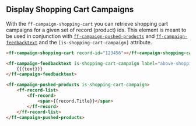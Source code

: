 ## Display Shopping Cart Campaigns
With the `ff-campaign-shopping-cart` you can retrieve shopping cart campaigns for a given set of record (product) ids. This element is meant to be used in conjunction with [`ff-campaign-pushed-products`](/api/1.x/ff-campaign-pushed-products) and [`ff-campaign-feedbacktext`](/api/1.x/ff-campaign-feedbacktext) and the `[is-shopping-cart-campaign]` attribute.

```html
<ff-campaign-shopping-cart record-id="123456"></ff-campaign-shopping-cart>

<ff-campaign-feedbacktext is-shopping-cart-campaign label="above-shopping-cart">
    {{{text}}}
</ff-campaign-feedbacktext>

<ff-campaign-pushed-products is-shopping-cart-campaign>
    <ff-record-list>
        <ff-record>
            <span>{{record.Title}}</span>
        </ff-record>
    </ff-record-list>
</ff-campaign-pushed-products>
```